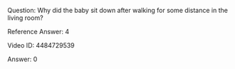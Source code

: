 Question: Why did the baby sit down after walking for some distance in the living room?

Reference Answer: 4

Video ID: 4484729539

Answer: 0

